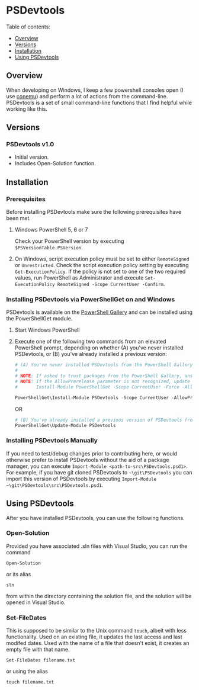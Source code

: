 # PSDevtools

Table of contents:

- [Overview](#overview)
- [Versions](#versions)
- [Installation](#installation)
- [Using PSDevtools](#using-PSDevtoolst)

## Overview

When developing on Windows, I keep a few powershell consoles open (I use [conemu][conemu-link]) and perform a lot of actions from the command-line. PSDevtools is a set of small command-line functions that I find helpful while working like this.

## Versions

### PSDevtools v1.0

- Initial version.
- Includes Open-Solution function.

## Installation

### Prerequisites

Before installing PSDevtools make sure the following prerequisites have been met.

1. Windows PowerShell 5, 6 or 7

   Check your PowerShell version by executing `$PSVersionTable.PSVersion`.

2. On Windows, script execution policy must be set to either `RemoteSigned` or `Unrestricted`.
   Check the script execution policy setting by executing `Get-ExecutionPolicy`.
   If the policy is not set to one of the two required values, run PowerShell as Administrator and
   execute `Set-ExecutionPolicy RemoteSigned -Scope CurrentUser -Confirm`.

### Installing PSDevtools via PowerShellGet on and Windows

PSDevtools is available on the [PowerShell Gallery][psgallery-site] and can be installed using the PowerShellGet module.

1. Start Windows PowerShell

2. Execute one of the following two commands from an elevated PowerShell prompt,
   depending on whether (A) you've never installed PSDevtools, or (B) you've already installed a previous version:

    ```powershell
    # (A) You've never installed PSDevtools from the PowerShell Gallery
    #
    # NOTE: If asked to trust packages from the PowerShell Gallery, answer yes to continue installation of PSDevtools
    # NOTE: If the AllowPrerelease parameter is not recognized, update your version of PowerShellGet to >= 1.6 e.g.
    #       Install-Module PowerShellGet -Scope CurrentUser -Force -AllowClobber

    PowerShellGet\Install-Module PSDevtools -Scope CurrentUser -AllowPrerelease -Force
    ```

    OR

    ```powershell
    # (B) You've already installed a previous version of PSDevtools from the PowerShell Gallery
    PowerShellGet\Update-Module PSDevtools
    ```

### Installing PSDevtools Manually

If you need to test/debug changes prior to contributing here, or would otherwise prefer to install PSDevtools without
the aid of a package manager, you can execute `Import-Module <path-to-src\PSDevtools.psd1>`.  For example, if you
have git cloned PSDevtools to `~\git\PSDevtools` you can import this version of PSDevtools by executing
`Import-Module ~\git\PSDevtools\src\PSDevtools.psd1`.

## Using PSDevtools

After you have installed PSDevtools, you can use the following functions.

### Open-Solution

Provided you have associated .sln files with Visual Studio, you can run the command

```
Open-Solution
```

or its alias
```
sln
```

from within the directory containing the solution file, and the solution will be opened in Visual Studio.

### Set-FileDates

This is supposed to be similar to the Unix command `touch`, albeit with less functionality. Used on an existing file, it updates the last access and last modifed dates. Used with the name of a file that doesn't exist, it creates an empty file with that name.

```
Set-FileDates filename.txt
```

or using the alias
```
touch filename.txt
```


[conemu-link]: https://conemu.github.io/
[psgallery-img]:   https://img.shields.io/powershellgallery/dt/PSDevtools.svg
[psgallery-site]:  https://www.powershellgallery.com/packages/PSDevtools


